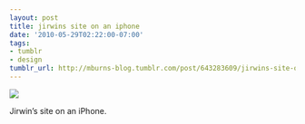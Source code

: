 ```yaml
---
layout: post
title: jirwins site on an iphone
date: '2010-05-29T02:22:00-07:00'
tags:
- tumblr
- design
tumblr_url: http://mburns-blog.tumblr.com/post/643283609/jirwins-site-on-an-iphone
---
```

<img src="http://68.media.tumblr.com/tumblr_l36cpbzDK01qzt3z9o1_400.png"/>

Jirwin&rsquo;s site on an iPhone.

